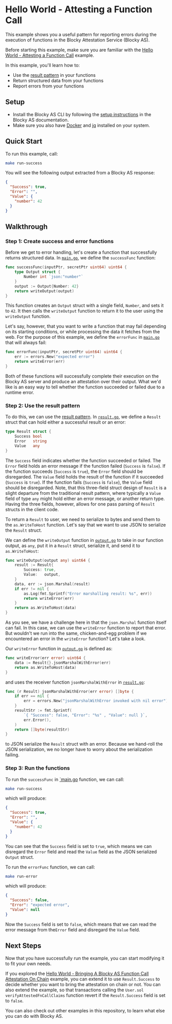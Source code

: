 # Hello World - Attesting a Function Call

This example shows you a useful pattern for reporting errors during the 
execution of functions in the Blocky Attestation Service (Blocky AS).

Before starting this example, make sure you are familiar with the
[Hello World - Attesting a Function Call](../hello_world_attest_fn_call/README.md)
example.

In this example, you'll learn how to:

- Use the [result pattern](https://en.wikipedia.org/wiki/Result_type) in your
functions
- Return structured data from your functions
- Report errors from your functions
  
## Setup

- Install the Blocky AS CLI by following the
  [setup instructions](https://blocky-docs.redocly.app/attestation-service/setup)
  in the Blocky AS documentation.
- Make sure you also have
  [Docker](https://www.docker.com/) and [jq](https://jqlang.org/) installed on
  your system.

## Quick Start

To run this example, call:

```bash
make run-success
```

You will see the following output extracted from a Blocky AS response:

```json
{
  "Success": true,
  "Error": "",
  "Value": {
    "number": 42
  }
}
```

## Walkthrough

### Step 1: Create success and error functions

Before we get to error handling, let's create a function that successfully
returns structured data. In [`main.go`](./main.go), we define the
`successFunc` function:

```go
func successFunc(inputPtr, secretPtr uint64) uint64 {
	type Output struct {
		Number int `json:"number"`
	}
	output := Output{Number: 42}
	return writeOutput(output)
}
```

This function creates an `Output` struct with a single field, `Number`, and
sets it to `42`. It then calls the `writeOutput` function to return it to the
user using the `writeOutput` function.

Let's say, however, that you want to write a function that may fail depending on
its starting conditions, or while processing the data it fetches from the web.
For the purpose of this example, we define the `errorFunc` in 
[`main.go`](./main.go) that will always fail:

```go
func errorFunc(inputPtr, secretPtr uint64) uint64 {
	err := errors.New("expected error")
	return writeError(err)
}
```

Both of these functions will successfully complete their execution on the 
Blocky AS server and produce an attestation over their output. What we'd like
is an easy way to tell whether the function succeeded or failed due to a runtime
error.

### Step 2: Use the result pattern

To do this, we can use the [result pattern](https://en.wikipedia.org/wiki/Result_type).
In [`result.go`](./result.go), we define a `Result` struct that can hold either
a successful result or an error:

```go
type Result struct {
	Success bool
	Error   string
	Value   any
}
```

The `Success` field indicates whether the function succeeded or failed. The
`Error` field holds an error message if the function failed (`Success` is
`false`). If the function succeeds (`Success` is `true`), the `Error` field
should be disregarded. The `Value` field holds the result of the function if it
succeeded (`Success` is `true`). If the function fails (`Success` is `false`),
the `Value` field should be disregarded. Note, that this three-field struct
design of `Result` is a slight departure from the traditional result pattern, 
where typically a `Value` field of type `any` might hold either an error message, or another return
type. Having the three fields, however, allows for one pass parsing of `Result`
structs in the client code.

To return a `Result` to user, we need to serialize to bytes and send them to
the `as.WriteToHost` function. Let's say that we want to use JSON to serialize
the `Result` struct. 

We can define the `writeOutput` function in [`output.go`](./output.go) to take
in our function output, as `any`, put it in a `Result` struct, serialize it, and
send it to `as.WriteToHost`:

```go
func writeOutput(output any) uint64 {
	result := Result{
		Success: true,
		Value:   output,
	}
	data, err := json.Marshal(result)
	if err != nil {
		as.Log(fmt.Sprintf("Error marshalling result: %s", err))
		return writeError(err)
	}
	return as.WriteToHost(data)
}
```

As you see, we have a challenge here in that the `json.Marshal` function itself
can fail. In this case, we can use the `writeError` function to report that 
error. But wouldn't we run into the same, chicken-and-egg problem if we
encountered an error in the `writeError` function? Let's take a look.

Our `writeError` function in [`output.go`](./output.go) is defined as:

```go
func writeError(err error) uint64 {
	data := Result{}.jsonMarshalWithError(err)
	return as.WriteToHost(data)
}
```

and uses the receiver function `jsonMarshalWithError` in 
[`result.go`](./result.go):

```go
func (r Result) jsonMarshalWithError(err error) []byte {
	if err == nil {
		err = errors.New("jsonMarshalWithError invoked with nil error")
	}
	resultStr := fmt.Sprintf(
		`{ "Success": false, "Error": "%s" , "Value": null }`,
		err.Error(),
	)
	return []byte(resultStr)
}
```

to JSON serialize the `Result` struct with an error. Because we
hand-roll the JSON serialization, we no longer have to worry about the
serialization failing.

### Step 3: Run the functions

To run the `successFunc` in [`main.go](./main.go) function, we can call:

```bash
make run-success
```

which will produce:

```json
{
  "Success": true,
  "Error": "",
  "Value": {
    "number": 42
  }
}
```

You can see that the `Success` field is set to `true`, which means we can
disregard the `Error` field and read the `Value` field as the JSON serialized
`Output` struct.

To run the `errorFunc` function, we can call:

```bash
make run-error
```

which will produce:

```json
{
  "Success": false,
  "Error": "expected error",
  "Value": null
}
```

Now the `Success` field is set to `false`, which means that we can read the
error message from the`Error` field and disregard the `Value` field.

## Next Steps

Now that you have successfully run the example, you can start modifying it to
fit your own needs. 

If you explored the 
[Hello World - Bringing A Blocky AS Function Call Attestation On Chain](../hello_world_on_chain/README.md)
example, you can extend it to use `Result.Success` to decide whether you want to
bring the attestation on chain or not. You can also extend the example, so that
transactions calling the `User.sol` `verifyAttestedFnCallClaims` function revert
if the `Result.Success` field is set to `false`.

You can also check out other examples in this repository, to learn what
else you can do with Blocky AS.
